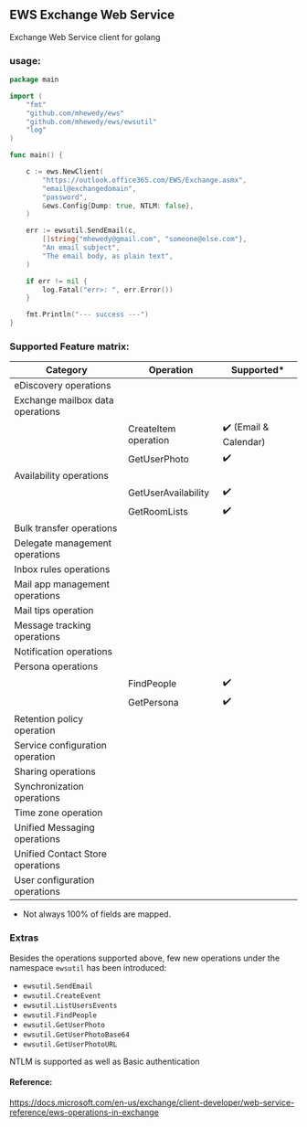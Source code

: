 ## EWS Exchange Web Service
Exchange Web Service client for golang

### usage:
```go
package main

import (
	"fmt"
	"github.com/mhewedy/ews"
	"github.com/mhewedy/ews/ewsutil"
	"log"
)

func main() {

	c := ews.NewClient(
		"https://outlook.office365.com/EWS/Exchange.asmx",
		"email@exchangedomain",
		"password",
		&ews.Config{Dump: true, NTLM: false},
	)

	err := ewsutil.SendEmail(c,
		[]string{"mhewedy@gmail.com", "someone@else.com"},
		"An email subject",
		"The email body, as plain text",
	)

	if err != nil {
		log.Fatal("err>: ", err.Error())
	}

	fmt.Println("--- success ---")
}

```

### Supported Feature matrix:

| Category                         	| Operation            	| Supported*       	|
|----------------------------------	|----------------------	|------------------	|
| eDiscovery operations            	|                      	|                  	|
| Exchange mailbox data operations 	|                      	|                  	|
|                                  	| CreateItem operation 	| ✔️ (Email & Calendar)|
|                                  	| GetUserPhoto      	| ✔️                |
| Availability operations          	|                      	|                  	|
|                                  	| GetUserAvailability  	| ✔️             	|
|                                  	| GetRoomLists      	| ✔️             	|
| Bulk transfer operations         	|                      	|                  	|
| Delegate management operations   	|                      	|                  	|
| Inbox rules operations           	|                      	|                  	|
| Mail app management operations   	|                      	|                  	|
| Mail tips operation              	|                      	|                  	|
| Message tracking operations      	|                      	|                  	|
| Notification operations          	|                      	|                  	|
| Persona operations               	|                      	|                  	|
|                                   | FindPeople            | ✔️             	|
|                                   | GetPersona            | ✔️             	|
| Retention policy operation       	|                      	|                  	|
| Service configuration operation  	|                      	|                  	|
| Sharing operations               	|                      	|                  	|
| Synchronization operations       	|                      	|                  	|
| Time zone operation              	|                      	|                  	|
| Unified Messaging operations     	|                      	|                  	|
| Unified Contact Store operations 	|                      	|                  	|
| User configuration operations    	|                      	|                  	|

* Not always 100% of fields are mapped.

### Extras
Besides the operations supported above, few new operations under the namespace `ewsutil` has been introduced:
* `ewsutil.SendEmail` 
* `ewsutil.CreateEvent`
* `ewsutil.ListUsersEvents`
* `ewsutil.FindPeople`
* `ewsutil.GetUserPhoto`
* `ewsutil.GetUserPhotoBase64`
* `ewsutil.GetUserPhotoURL`

NTLM is supported as well as Basic authentication

#### Reference:
https://docs.microsoft.com/en-us/exchange/client-developer/web-service-reference/ews-operations-in-exchange
